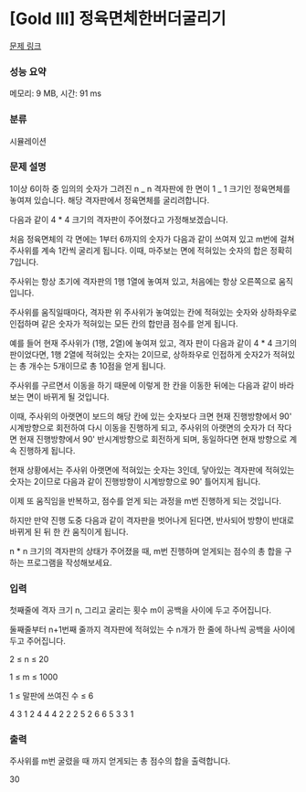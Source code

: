 # [Gold III] 정육면체한버더굴리기

[문제 링크](https://www.codetree.ai/training-field/frequent-problems/problems/cube-rounding-again/description?page=1&pageSize=20)

### 성능 요약

메모리: 9 MB, 시간: 91 ms

### 분류

시뮬레이션

### 문제 설명

1이상 6이하 중 임의의 숫자가 그려진 n _ n 격자판에 한 면이 1 _ 1 크기인 정육면체를 놓여져 있습니다. 해당 격자판에서 정육면체를 굴리려합니다.

다음과 같이 4 \* 4 크기의 격자판이 주어졌다고 가정해보겠습니다.

처음 정육면체의 각 면에는 1부터 6까지의 숫자가 다음과 같이 쓰여져 있고 m번에 걸쳐 주사위를 계속 1칸씩 굴리게 됩니다. 이때, 마주보는 면에 적혀있는 숫자의 합은 정확히 7입니다.

주사위는 항상 초기에 격자판의 1행 1열에 놓여져 있고, 처음에는 항상 오른쪽으로 움직입니다.

주사위를 움직일때마다, 격자판 위 주사위가 놓여있는 칸에 적혀있는 숫자와 상하좌우로 인접하며 같은 숫자가 적혀있는 모든 칸의 합만큼 점수를 얻게 됩니다.

예를 들어 현재 주사위가 (1행, 2열)에 놓여져 있고, 격자 판이 다음과 같이 4 \* 4 크기의 판이었다면, 1행 2열에 적혀있는 숫자는 2이므로, 상하좌우로 인접하게 숫자2가 적혀있는 총 개수는 5개이므로 총 10점을 얻게 됩니다.

주사위를 구르면서 이동을 하기 때문에 이렇게 한 칸을 이동한 뒤에는 다음과 같이 바라보는 면이 바뀌게 될 것입니다.

이때, 주사위의 아랫면이 보드의 해당 칸에 있는 숫자보다 크면 현재 진행방향에서 90' 시계방향으로 회전하여 다시 이동을 진행하게 되고, 주사위의 아랫면의 숫자가 더 작다면 현재 진행방향에서 90' 반시계방향으로 회전하게 되며, 동일하다면 현재 방향으로 계속 진행하게 됩니다.

현재 상황에서는 주사위 아랫면에 적혀있는 숫자는 3인데, 닿아있는 격자판에 적혀있는 숫자는 2이므로 다음과 같이 진행방향이 시계방향으로 90' 틀어지게 됩니다.

이제 또 움직임을 반복하고, 점수를 얻게 되는 과정을 m번 진행하게 되는 것입니다.

하지만 만약 진행 도중 다음과 같이 격자판을 벗어나게 된다면, 반사되어 방향이 반대로 바뀌게 된 뒤 한 칸 움직이게 됩니다.

n \* n 크기의 격자판의 상태가 주어졌을 때, m번 진행하며 얻게되는 점수의 총 합을 구하는 프로그램을 작성해보세요.

### 입력

첫째줄에 격자 크기 n, 그리고 굴리는 횟수 m이 공백을 사이에 두고 주어집니다.

둘째줄부터 n+1번째 줄까지 격자판에 적혀있는 수 n개가 한 줄에 하나씩 공백을 사이에 두고 주어집니다.

2 ≤ n ≤ 20

1 ≤ m ≤ 1000

1 ≤ 말판에 쓰여진 수 ≤ 6

4 3
1 2 4 4
4 2 2 2
5 2 6 6
5 3 3 1

### 출력

주사위를 m번 굴렸을 때 까지 얻게되는 총 점수의 합을 출력합니다.

30

